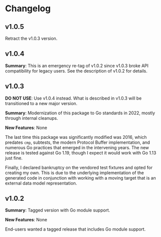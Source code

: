 # Changelog

## v1.0.5

Retract the v1.0.3 version.

## v1.0.4

**Summary**: This is an emergency re-tag of v1.0.2 since v1.0.3 broke API
compatibility for legacy users.  See the description of v1.0.2 for details.

## v1.0.3

**DO NOT USE**: Use v1.0.4 instead.  What is described in v1.0.3 will be
transitioned to a new major version.

**Summary**: Modernization of this package to Go standards in 2022, mostly
through internal cleanups.

**New Features**: None

The last time this package was significantly modified was 2016, which predates
`cmp`, subtests, the modern Protocol Buffer implementation, and numerous Go
practices that emerged in the intervening years.  The new release is tested
against Go 1.19, though I expect it would work with Go 1.13 just fine.

Finally, I declared bankruptcy on the vendored test fixtures and opted for
creating my own.  This is due to the underlying implementation of the generated
code in conjunction with working with a moving target that is an external data
model representation.

## v1.0.2

**Summary**: Tagged version with Go module support.

**New Features**: None

End-users wanted a tagged release that includes Go module support.
